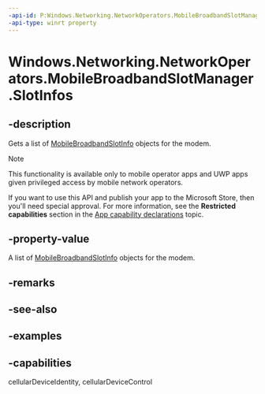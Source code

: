 ```yaml
---
-api-id: P:Windows.Networking.NetworkOperators.MobileBroadbandSlotManager.SlotInfos
-api-type: winrt property
---
```


# Windows.Networking.NetworkOperators.MobileBroadbandSlotManager.SlotInfos

<!--
public System.Collections.Generic.IReadOnlyList<Windows.Networking.NetworkOperators.MobileBroadbandSlotInfo> SlotInfos { get; }
-->

## -description

Gets a list of [MobileBroadbandSlotInfo](/uwp/api/windows.networking.networkoperators.mobilebroadbandslotinfo) objects for the modem.

> [!NOTE]
> This functionality is available only to mobile operator apps and UWP apps given privileged access by mobile network operators.
> 
> If you want to use this API and publish your app to the Microsoft Store, then you'll need special approval. For more information, see the **Restricted capabilities** section in the [App capability declarations](/windows/uwp/packaging/app-capability-declarations#restricted-capabilities) topic.

## -property-value

A list of [MobileBroadbandSlotInfo](/uwp/api/windows.networking.networkoperators.mobilebroadbandslotinfo) objects for the modem.

## -remarks

## -see-also

## -examples

## -capabilities
cellularDeviceIdentity, cellularDeviceControl
